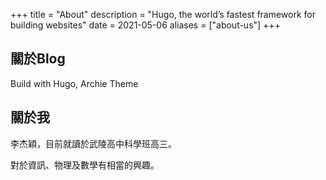 +++
title = "About"
description = "Hugo, the world’s fastest framework for building websites"
date = 2021-05-06
aliases = ["about-us"]
+++

## 關於Blog

Build with Hugo, Archie Theme

## 關於我

李杰穎，目前就讀於武陵高中科學班高三。

對於資訊、物理及數學有相當的興趣。